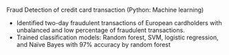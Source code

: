 Fraud Detection of credit card transaction (Python: Machine learning)

* Identified two-day fraudulent transactions of European cardholders with unbalanced and low percentage of fraudulent transactions.
* Trained classification models: Random forest, SVM, logistic regression, and Naïve Bayes with 97% accuracy by random forest
